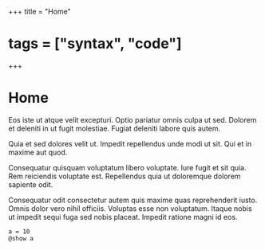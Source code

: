 +++
title = "Home"
# tags = ["syntax", "code"]
+++


# Home
Eos iste ut atque velit excepturi. Optio pariatur omnis culpa ut sed. Dolorem et deleniti in ut fugit molestiae. Fugiat deleniti labore quis autem.

Quia et sed dolores velit ut. Impedit repellendus unde modi ut sit. Qui et in maxime aut quod.

Consequatur quisquam voluptatum libero voluptate. Iure fugit et sit quia. Rem reiciendis voluptate est. Repellendus quia ut doloremque dolorem sapiente odit.

Consequatur odit consectetur autem quis maxime quas reprehenderit iusto. Omnis dolor vero nihil officiis. Voluptas esse non voluptatum. Itaque nobis ut impedit sequi fuga sed nobis placeat. Impedit ratione magni id eos.

```julia:./code/ex1
a = 10
@show a
```